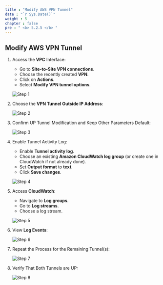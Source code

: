 ```yaml
---
title : "Modify AWS VPN Tunnel"
date : "`r Sys.Date()`"
weight : 5
chapter : false
pre : " <b> 5.2.5 </b> "
---
```


## Modify AWS VPN Tunnel

1. Access the **VPC** Interface:

   - Go to **Site-to-Site VPN connections**.
   - Choose the recently created **VPN**.
   - Click on **Actions**.
   - Select **Modify VPN tunnel options**.

   ![Step 1](/.images/13/00023.png?featherlight=false&width=90pc)

2. Choose the **VPN Tunnel Outside IP Address**:

   ![Step 2](/.images/13/00024.png?featherlight=false&width=90pc)

3. Confirm UP Tunnel Modification and Keep Other Parameters Default:

   ![Step 3](/.images/13/00025.png?featherlight=false&width=90pc)

4. Enable Tunnel Activity Log:

   - Enable **Tunnel activity log**.
   - Choose an existing **Amazon CloudWatch log group** (or create one in CloudWatch if not already done).
   - Set **Output format** to **text**.
   - Click **Save changes**.

   ![Step 4](/.images/13/00026.png?featherlight=false&width=90pc)

5. Access **CloudWatch**:

   - Navigate to **Log groups**.
   - Go to **Log streams**.
   - Choose a log stream.

   ![Step 5](/.images/1300027.png?featherlight=false&width=90pc)

6. View **Log Events**:

   ![Step 6](/.images/13/00028.png?featherlight=false&width=90pc)

7. Repeat the Process for the Remaining Tunnel(s):

   ![Step 7](/.images/13/00029.png?featherlight=false&width=90pc)

8. Verify That Both Tunnels are UP:

   ![Step 8](/.images/13/00030.png?featherlight=false&width=90pc)
